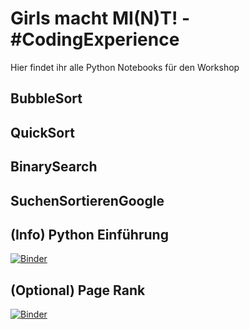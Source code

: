 # Girls macht MI(N)T! - #CodingExperience

Hier findet ihr alle Python Notebooks für den Workshop

## BubbleSort

## QuickSort

## BinarySearch

## SuchenSortierenGoogle

## (Info) Python Einführung

[![Binder](https://mybinder.org/badge_logo.svg)](https://mybinder.org/v2/gh/GMMCodingExperience/PythonNotebooks/HEAD?filepath=PythonEinfuehrung.ipynb)

## (Optional) Page Rank

[![Binder](https://mybinder.org/badge_logo.svg)](https://mybinder.org/v2/gh/GMMCodingExperience/PythonNotebooks/HEAD?filepath=PageRank.ipynb)
